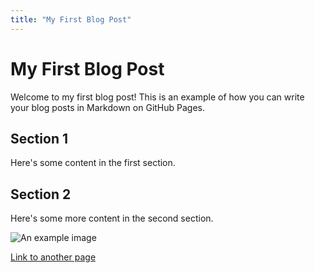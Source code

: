 ```yaml
---
title: "My First Blog Post"
---
```


# My First Blog Post

Welcome to my first blog post! This is an example of how you can write your blog posts in Markdown on GitHub Pages.

## Section 1

Here's some content in the first section.

## Section 2

Here's some more content in the second section.

![An example image](https://via.placeholder.com/150)

[Link to another page](./index.md)

